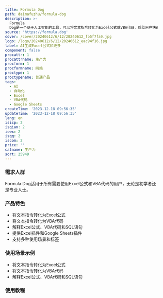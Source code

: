 ```yaml
---
title: Formula Dog
path: daimafuzhu/formula-dog
description: >-
  Formula
  Dog是一个基于人工智能的工具，可以将文本指令转化为Excel公式或VBA代码，帮助用户快速生成复杂的Excel计算公式。它可以将你的思考转化为准确的Excel公式和VBA代码，帮助你节省时间和精力。
source: 'https://formula.dog'
cover: /cover/20240612/6/12/20240612_fb5f7fa9.jpg
logo: /logo/20240612/6/12/20240612_eac94f16.jpg
label: AI生成Excel公式和更多
component: false
procattr: 1
procattrname: 生产力
procform: 1
procformname: 网站
proctype: 1
proctypename: 普通产品
tags:
  - AI
  - 自动化
  - Excel
  - VBA代码
  - Google Sheets
createTime: '2023-12-18 09:56:35'
updateTime: '2023-12-18 09:56:35'
lang: en
isicp: 2
isqian: 2
iswx: 2
isqq: 2
iscom: 2
price: ''
catname: 生产力
sort: 25949
---
```




### 需求人群
Formula Dog适用于所有需要使用Excel公式和VBA代码的用户，无论是初学者还是专业人士。

### 产品特色
- 将文本指令转化为Excel公式
- 将文本指令转化为VBA代码
- 解释Excel公式、VBA代码和SQL语句
- 提供Excel插件和Google Sheets插件
- 支持多种使用场景和标签

### 使用场景示例
- 将文本指令转化为Excel公式
- 将文本指令转化为VBA代码
- 解释Excel公式、VBA代码和SQL语句

### 使用教程


  
